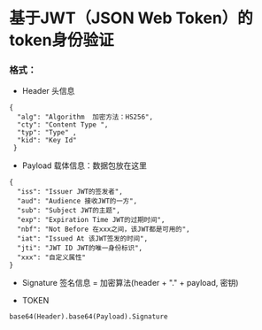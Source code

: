 # 基于JWT（JSON Web Token）的token身份验证

### 格式：
* Header 头信息
```
{
  "alg": "Algorithm  加密方法：HS256",
  "cty": "Content Type ",
  "typ": "Type" ,
  "kid": "Key Id"
 }
```
* Payload  载体信息：数据包放在这里
```
{
  "iss": "Issuer JWT的签发者",
  "aud": "Audience 接收JWT的一方",
  "sub": "Subject JWT的主题",
  "exp": "Expiration Time JWT的过期时间",
  "nbf": "Not Before 在xxx之间，该JWT都是可用的",
  "iat": "Issued At 该JWT签发的时间",
  "jti": "JWT ID JWT的唯一身份标识",
  "xxx": "自定义属性"
}
```
* Signature 签名信息 = 加密算法(header + "." + payload, 密钥)

* TOKEN
```
base64(Header).base64(Payload).Signature
```